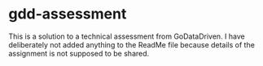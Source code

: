 # gdd-assessment
This is a solution to a technical assessment from GoDataDriven. I have deliberately not added anything to the ReadMe file because details of the assignment is not supposed to be shared.

